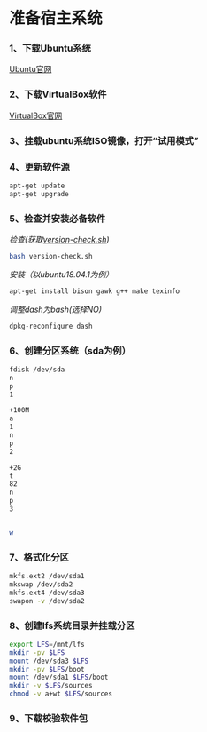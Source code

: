 # 准备宿主系统
### 1、下载Ubuntu系统
<a href="https://www.ubuntu.com/download/desktop">Ubuntu官网</a>
### 2、下载VirtualBox软件
<a href="https://www.virtualbox.org/">VirtualBox官网</a>
### 3、挂载ubuntu系统ISO镜像，打开“试用模式”
### 4、更新软件源
```bash
apt-get update
apt-get upgrade
```
### 5、检查并安装必备软件
*检查(获取[version-check.sh](../Scripts/version-check.sh))*
```bash
bash version-check.sh
```
*安装（以ubuntu18.04.1为例）*
```bash
apt-get install bison gawk g++ make texinfo
```
*调整dash为bash(选择NO)*
```bash
dpkg-reconfigure dash
```
### 6、创建分区系统（sda为例）
```bash
fdisk /dev/sda
n
p
1

+100M
a
1
n
p
2

+2G
t
82
n
p
3


w
```
### 7、格式化分区
```bash
mkfs.ext2 /dev/sda1
mkswap /dev/sda2
mkfs.ext4 /dev/sda3
swapon -v /dev/sda2
```
### 8、创建lfs系统目录并挂载分区
```bash
export LFS=/mnt/lfs
mkdir -pv $LFS
mount /dev/sda3 $LFS
mkdir -pv $LFS/boot
mount /dev/sda1 $LFS/boot
mkdir -v $LFS/sources
chmod -v a+wt $LFS/sources
```
### 9、下载校验软件包

